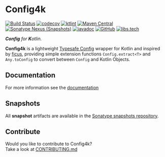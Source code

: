 # Config4k

[![Build Status](https://github.com/config4k/config4k/actions/workflows/build-test.yml/badge.svg)](https://github.com/config4k/config4k/actions/workflows/build-test.yml)
[![codecov](https://codecov.io/gh/config4k/config4k/branch/main/graph/badge.svg)](https://codecov.io/gh/config4k/config4k)
[![ktlint](https://img.shields.io/badge/code%20style-%E2%9D%A4-FF4081.svg)](https://ktlint.github.io/)
[![Maven Central](https://img.shields.io/maven-central/v/io.github.config4k/config4k.svg?label=latest&color=blue)](https://search.maven.org/search?q=a:config4k%20AND%20g:io.github.config4k)
[![Sonatype Nexus (Snapshots)](https://img.shields.io/nexus/s/io.github.config4k/config4k?label=snapshot&server=https%3A%2F%2Foss.sonatype.org)](https://oss.sonatype.org/content/repositories/snapshots/io/github/config4k/config4k/)
[![javadoc](https://javadoc.io/badge2/io.github.config4k/config4k/javadoc.svg)](https://javadoc.io/doc/io.github.config4k/config4k)
[![GitHub](https://img.shields.io/github/license/config4k/config4k)](https://github.com/config4k/config4k/blob/main/LICENSE)
[![libs.tech](https://libs.tech/project/72716336/badge.svg)](https://libs.tech/project/72716336/config4k)

_**Config** for **K**otlin._

**Config4k** is a lightweight [Typesafe Config](https://github.com/typesafehub/config) wrapper for Kotlin and inspired by [ficus](https://github.com/iheartradio/ficus),  providing simple extension functions `Config.extract<T>` and `Any.toConfig` to convert between `Config` and Kotlin Objects.

## Documentation

For more information see the [documentation](https://config4k.readthedocs.io)

## Snapshots

All **snapshot** artifacts are available in the [Sonatype snapshots repository](https://oss.sonatype.org/content/repositories/snapshots/io/github/config4k/config4k/).

## Contribute
Would you like to contribute to Config4k?  
Take a look at [CONTRIBUTING.md](CONTRIBUTING.md)
